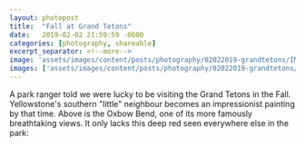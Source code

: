 ```yaml
---
layout: photopost
title:  "Fall at Grand Tetons"
date:   2019-02-02 21:59:59 -0600
categories: [photography, shareable]
excerpt_separator: <!--more-->
image: 'assets/images/content/posts/photography/02022019-grandtetons/IM_10112.jpg'
images: ['assets/images/content/posts/photography/02022019-grandtetons/IMG_0071.jpg']
---
```

A park ranger told we were lucky to be visiting the Grand Tetons in the Fall. Yellowstone's southern "little" neighbour becomes an impressionist painting by that time. Above is the Oxbow Bend, one of its more famously breathtaking views.<!--more--> It only lacks this deep red seen everywhere else in the park:
<span class="image fit" style="margin-bottom:4.5em; margin-top:0.8em">
    <img src="{{ site.baseurl }}/assets/images/content/posts/photography/02022019-grandtetons/IMG_0071.jpg" alt="" />
</span>
